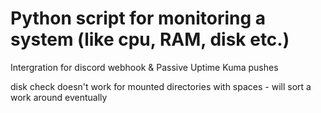 # Python script for monitoring a system (like cpu, RAM, disk etc.) 

Intergration for discord webhook & Passive Uptime Kuma pushes

disk check doesn't work for mounted directories with spaces - will sort a work around eventually